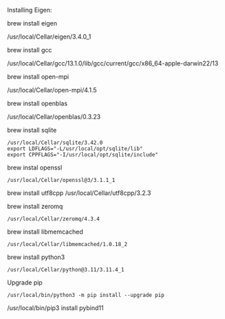 


Installing Eigen:

brew install eigen

  /usr/local/Cellar/eigen/3.4.0_1

brew install gcc

  /usr/local/Cellar/gcc/13.1.0/lib/gcc/current/gcc/x86_64-apple-darwin22/13

brew install open-mpi

  /usr/local/Cellar/open-mpi/4.1.5

brew install openblas

  /usr/local/Cellar/openblas/0.3.23

brew install sqlite

    /usr/local/Cellar/sqlite/3.42.0
    export LDFLAGS="-L/usr/local/opt/sqlite/lib"
    export CPPFLAGS="-I/usr/local/opt/sqlite/include"

brew instal openssl

    /usr/local/Cellar/openssl@3/3.1.1_1

brew install utf8cpp
    /usr/local/Cellar/utf8cpp/3.2.3

brew install zeromq

    /usr/local/Cellar/zeromq/4.3.4

brew install libmemcached

    /usr/local/Cellar/libmemcached/1.0.18_2

brew install python3

    /usr/local/Cellar/python@3.11/3.11.4_1

Upgrade pip

    /usr/local/bin/python3 -m pip install --upgrade pip


/usr/local/bin/pip3 install pybind11



